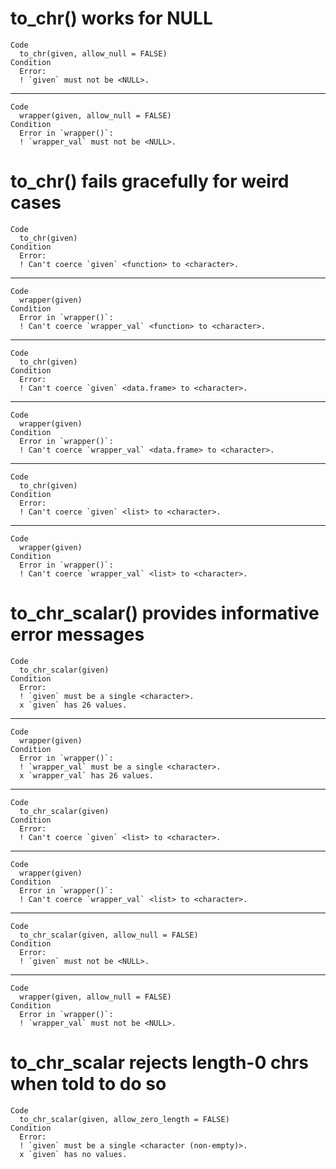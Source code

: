 # to_chr() works for NULL

    Code
      to_chr(given, allow_null = FALSE)
    Condition
      Error:
      ! `given` must not be <NULL>.

---

    Code
      wrapper(given, allow_null = FALSE)
    Condition
      Error in `wrapper()`:
      ! `wrapper_val` must not be <NULL>.

# to_chr() fails gracefully for weird cases

    Code
      to_chr(given)
    Condition
      Error:
      ! Can't coerce `given` <function> to <character>.

---

    Code
      wrapper(given)
    Condition
      Error in `wrapper()`:
      ! Can't coerce `wrapper_val` <function> to <character>.

---

    Code
      to_chr(given)
    Condition
      Error:
      ! Can't coerce `given` <data.frame> to <character>.

---

    Code
      wrapper(given)
    Condition
      Error in `wrapper()`:
      ! Can't coerce `wrapper_val` <data.frame> to <character>.

---

    Code
      to_chr(given)
    Condition
      Error:
      ! Can't coerce `given` <list> to <character>.

---

    Code
      wrapper(given)
    Condition
      Error in `wrapper()`:
      ! Can't coerce `wrapper_val` <list> to <character>.

# to_chr_scalar() provides informative error messages

    Code
      to_chr_scalar(given)
    Condition
      Error:
      ! `given` must be a single <character>.
      x `given` has 26 values.

---

    Code
      wrapper(given)
    Condition
      Error in `wrapper()`:
      ! `wrapper_val` must be a single <character>.
      x `wrapper_val` has 26 values.

---

    Code
      to_chr_scalar(given)
    Condition
      Error:
      ! Can't coerce `given` <list> to <character>.

---

    Code
      wrapper(given)
    Condition
      Error in `wrapper()`:
      ! Can't coerce `wrapper_val` <list> to <character>.

---

    Code
      to_chr_scalar(given, allow_null = FALSE)
    Condition
      Error:
      ! `given` must not be <NULL>.

---

    Code
      wrapper(given, allow_null = FALSE)
    Condition
      Error in `wrapper()`:
      ! `wrapper_val` must not be <NULL>.

# to_chr_scalar rejects length-0 chrs when told to do so

    Code
      to_chr_scalar(given, allow_zero_length = FALSE)
    Condition
      Error:
      ! `given` must be a single <character (non-empty)>.
      x `given` has no values.

